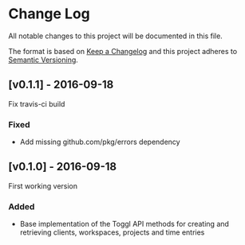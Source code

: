 # Change Log
All notable changes to this project will be documented in this file.

The format is based on [Keep a Changelog](http://keepachangelog.com/)
and this project adheres to [Semantic Versioning](http://semver.org/).

## [v0.1.1] - 2016-09-18

Fix travis-ci build

### Fixed
- Add missing github.com/pkg/errors dependency

## [v0.1.0] - 2016-09-18

First working version

### Added
- Base implementation of the Toggl API methods for creating and retrieving clients, workspaces, projects and time entries
